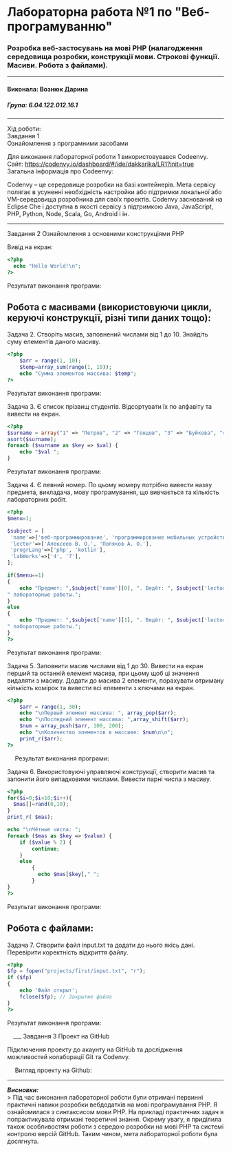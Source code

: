 # Лабораторна работа №1 по "Веб-програмуванню"
### Розробка веб-застосувань на мові PHP (налагодження середовища розробки, конструкції мови. Строкові функції. Масиви. Робота з файлами).

***
#### Виконала: Вознюк Дарина
##### Група: 6.04.122.012.16.1

***

Хід роботи:<br/>
Завдання 1<br/>
Ознайомлення з програмними засобами<br/>

Для виконання лабораторної роботи 1 використовувався Codeenvy.<br/>
Сайт: https://codenvy.io/dashboard/#/ide/dakkarika/LR1?init=true<br/>
Загальна інформація про Codeenvy:<br/>

Codenvy – це середовище розробки на базі контейнерів. Мета сервісу полягає в усуненні необхідність настройки або підтримки локальної або VM-середовища розробника для своїх проектів.
Codenvy заснований на Eclipse Che і доступна в якості сервісу з підтримкою Java, JavaScript, PHP, Python, Node, Scala, Go, Android і ін.

___
Завдання 2
Ознайомлення з основними конструкціями PHP

Вивід на екран:

```php
<?php   
  echo "Hello World!\n";
?>
```

Результат виконання програми:
 

Робота с масивами (використовуючи цикли, керуючі конструкції, різні типи даних тощо):
---

Задача 2. Створіть масив, заповнений числами від 1 до 10. Знайдіть суму елементів даного масиву.
```php
<?php
	$arr = range(1, 10);
	$temp=array_sum(range(1, 10));
	echo "Сумма элементов массива: $temp";
?>
```

Результат виконання програми:
 

Задача 3. Є список прізвищ студентів. Відсортувати їх по алфавіту та вивести на екран.

```php
<?php
$surname = array("1" => "Петров", "2" => "Гонцов", "3" => "Буйкова", "4" => "Сидоренко");
asort($surname);
foreach ($surname as $key => $val) {
    echo "$val ";
}
```

Результат виконання програми:
 

Задача 4. Є певний номер. По цьому номеру потрібно вивести назву предмета, викладача, мову програмування, що вивчається та кількість лабораторних робіт.

```php
<?php
$menu=1;

$subject = [
 'name'=>['веб-программирование', 'программирование мобильных устройств'],
 'lector'=>['Алексеев В. О.', 'Поляков А. О.'],
 'progrLang'=>['php', 'kotlin'],
 'labWorks'=>['4', '7'],
];

if($menu==1)
{
    echo "Предмет: ",$subject['name'][0], ". Ведёт: ", $subject['lector'][0],". Изучается язык: ", $subject['progrLang'][0],". Нужно сдать: ", $subject['labWorks'][0],
" лабораторные работы."; 
}
else
{
    echo "Предмет: ",$subject['name'][1], ". Ведёт: ", $subject['lector'][1],". Изучается язык: ", $subject['progrLang'][1],". Нужно сдать: ", $subject['labWorks'][1],
" лабораторные работы."; 
}
?>
```

Результат виконання програми:
 

Задача 5. Заповнити масив числами від 1 до 30. Вивести на екран перший та останній елемент масива, при цьому щоб ці значення видаляти з масиву. Додати до масива 2 елементи, порахувати отриману кількість комірок та вивести всі елементи з ключами на екран.

```php
<?php
	$arr = range(1, 30);
	echo "\nПервый элемент массива: ", array_pop($arr);
	echo "\nПоследний элемент массива: ",array_shift($arr);
	$num = array_push($arr, 100, 200);
	echo "\nКоличество элементов в массиве: $num\n\n";
	print_r($arr);
?>
```

 
Результат виконання програми:
 

Задача 6. Використовуючі управляючі конструкції, створити масив та запонити його випадковими числами. Вивести парні числа з масиву.

```php
<?php
for($i=0;$i<10;$i++){
  $mas[]=rand(0,10);
}
print_r( $mas);

echo "\nЧётные числа: ";
foreach ($mas as $key => $value) {
    if ($value % 2) { 
        continue;
    }
    else 
        {
          echo $mas[$key]," ";
        }
}
?>
```
Результат виконання програми:
 

Робота с файлами:
---

Задача 7. Створити файл input.txt та додати до нього якісь дані. Перевірити коректність відкриття файлу.
 
```php
<?php
$fp = fopen("projects/first/input.txt", "r");
if ($fp)
{
    echo 'Файл открыт';
    fclose($fp); // Закрытие файла
}
?>
```

Результат виконання програми:
 
 ___
Завдання 3
Проект на GitHub

Підключення проекту до акаунту на GitHub та дослідження можливостей колаборації Git та Codenvy.
 

 

 

 

 

 

 

 
Вигляд проекту на Github:
 
___
***Висновки:***<br/>
	> Під час виконання лабораторної роботи були отримані первинні практичні навики розробки вебдодатків на мові програмування PHP.
	Я ознайомилася з синтаксисом мови PHP. На прикладі практичних задач я попрактикувала отримані теоретичні знання.
	Окрему увагу, я приділила також особливостям роботи з середою розробки на мові PHP та системі контролю версій GitHub.
	Таким чином, мета лабораторної роботи була досягнута.


